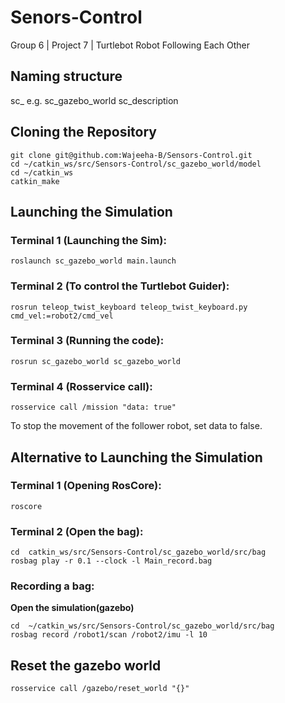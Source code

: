 # Senors-Control
Group 6 | Project 7 | Turtlebot Robot Following Each Other
## Naming structure
sc_<packagename>
e.g. sc_gazebo_world
     sc_description

## Cloning the Repository
    git clone git@github.com:Wajeeha-B/Sensors-Control.git
    cd ~/catkin_ws/src/Sensors-Control/sc_gazebo_world/model
    cd ~/catkin_ws
    catkin_make

## Launching the Simulation
### Terminal 1 (Launching the Sim):
```
roslaunch sc_gazebo_world main.launch
```
### Terminal 2 (To control the Turtlebot Guider):
```
rosrun teleop_twist_keyboard teleop_twist_keyboard.py cmd_vel:=robot2/cmd_vel
```
### Terminal 3 (Running the code):
```
rosrun sc_gazebo_world sc_gazebo_world
```
### Terminal 4 (Rosservice call):
```
rosservice call /mission "data: true"
```
To stop the movement of the follower robot, set data to false.
## Alternative to Launching the Simulation 
### Terminal 1 (Opening RosCore):
```
roscore
```
### Terminal 2 (Open the bag):
```
cd  catkin_ws/src/Sensors-Control/sc_gazebo_world/src/bag
rosbag play -r 0.1 --clock -l Main_record.bag
```
### Recording a bag:
**Open the simulation(gazebo)**
```
cd  ~/catkin_ws/src/Sensors-Control/sc_gazebo_world/src/bag
rosbag record /robot1/scan /robot2/imu -l 10
```
## Reset the gazebo world
```
rosservice call /gazebo/reset_world "{}"
```


